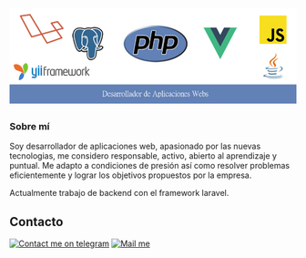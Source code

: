 
# ![Cabecera](image/cabecera.jpg)

### Sobre mí

Soy desarrollador de aplicaciones web, apasionado por las
nuevas tecnologias, me considero responsable, activo,
abierto al aprendizaje y puntual.
Me adapto a condiciones de presión así como resolver
problemas eficientemente y lograr los objetivos propuestos
por la empresa.

Actualmente trabajo de backend con el framework laravel. 

[gmail_logo]: https://user-images.githubusercontent.com/6497827/62424751-c1b85480-b6f0-11e9-97de-096c0a980829.png
[telegram_logo]: https://user-images.githubusercontent.com/6497827/57844175-2ac4b600-77ed-11e9-8488-f2d45efa7497.png
[telegram]: http://t.me/jujerez
[gmail]: mailto:juanantonio.jerezr@gmail.com?subject=Leyendo%20#jujerez&body=Hi

## Contacto
[![Contact me on telegram][telegram_logo]][telegram]
[![Mail me][gmail_logo]][gmail]

<!-- ### Mis cursos

A pesar de mis conocimientos y que tengo poco tiempo libre sigo formandome con cursos:

* Curso Frontend developers profesional <small>Duración: 200h</small> -->


